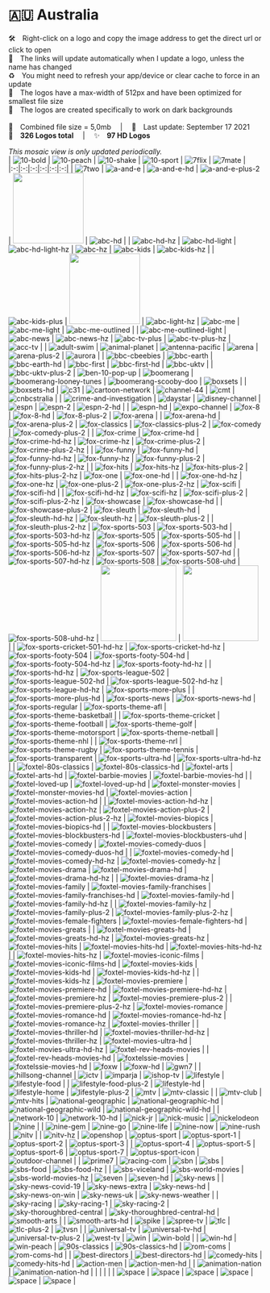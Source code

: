 🇦🇺 Australia
===============
🛠 Right-click on a logo and copy the image address to get the direct url or click to open  
🔗 The links will update automatically when I update a logo, unless the name has changed  
♻️ You might need to refresh your app/device or clear cache to force in an update  
📐 The logos have a max-width of 512px and have been optimized for smallest file size  
🖤 The logos are created specifically to work on dark backgrounds  
   
💾 Combined file size = 5,0mb  |  📅 Last update: September 17 2021  
🎨 __326 Logos total__  |  ✨ __97 HD Logos__
   
   
*This mosaic view is only updated periodically.*  
| ![10-bold] | ![10-peach] | ![10-shake] | ![10-sport] | ![7flix] | ![7mate] |
|:-:|:-:|:-:|:-:|:-:|:-:|
| ![7two] | ![a-and-e] | ![a-and-e-hd] | ![a-and-e-plus-2] | <img src=https://raw.githubusercontent.com/Tapiosinn/tv-logos/master/countries/australia/abc-au.png height="140px"> | ![abc-hd] |
| ![abc-hd-hz] | ![abc-hd-light] | ![abc-hd-light-hz] | ![abc-hz] | ![abc-kids] | ![abc-kids-hz] |
| ![abc-kids-plus] | <img src=https://raw.githubusercontent.com/Tapiosinn/tv-logos/master/countries/australia/abc-light-au.png height="140px"> | ![abc-light-hz] | ![abc-me] | ![abc-me-light] | ![abc-me-outlined] |
| ![abc-me-outlined-light] | ![abc-news] | ![abc-news-hz] | ![abc-tv-plus] | ![abc-tv-plus-hz] | ![acc-tv] |
| ![adult-swim] | ![animal-planet] | ![antenna-pacific] | ![arena] | ![arena-plus-2] | ![aurora] |
| ![bbc-cbeebies] | ![bbc-earth] | ![bbc-earth-hd] | ![bbc-first] | ![bbc-first-hd] | ![bbc-uktv] |
| ![bbc-uktv-plus-2] | ![ben-10-pop-up] | ![boomerang] | ![boomerang-looney-tunes] | ![boomerang-scooby-doo] | ![boxsets] |
| ![boxsets-hd] | ![c31] | ![cartoon-network] | ![channel-44] | ![cmt] | ![cnbcstralia] |
| ![crime-and-investigation] | ![daystar] | ![disney-channel] | ![espn] | ![espn-2] | ![espn-2-hd] |
| ![espn-hd] | ![expo-channel] | ![fox-8] | ![fox-8-hd] | ![fox-8-plus-2] | ![fox-arena] |
| ![fox-arena-hd] | ![fox-arena-plus-2] | ![fox-classics] | ![fox-classics-plus-2] | ![fox-comedy] | ![fox-comedy-plus-2] |
| ![fox-crime] | ![fox-crime-hd] | ![fox-crime-hd-hz] | ![fox-crime-hz] | ![fox-crime-plus-2] | ![fox-crime-plus-2-hz] |
| ![fox-funny] | ![fox-funny-hd] | ![fox-funny-hd-hz] | ![fox-funny-hz] | ![fox-funny-plus-2] | ![fox-funny-plus-2-hz] |
| ![fox-hits] | ![fox-hits-hz] | ![fox-hits-plus-2] | ![fox-hits-plus-2-hz] | ![fox-one] | ![fox-one-hd] |
| ![fox-one-hd-hz] | ![fox-one-hz] | ![fox-one-plus-2] | ![fox-one-plus-2-hz] | ![fox-scifi] | ![fox-scifi-hd] |
| ![fox-scifi-hd-hz] | ![fox-scifi-hz] | ![fox-scifi-plus-2] | ![fox-scifi-plus-2-hz] | ![fox-showcase] | ![fox-showcase-hd] |
| ![fox-showcase-plus-2] | ![fox-sleuth] | ![fox-sleuth-hd] | ![fox-sleuth-hd-hz] | ![fox-sleuth-hz] | ![fox-sleuth-plus-2] |
| ![fox-sleuth-plus-2-hz] | ![fox-sports-503] | ![fox-sports-503-hd] | ![fox-sports-503-hd-hz] | ![fox-sports-505] | ![fox-sports-505-hd] |
| ![fox-sports-505-hd-hz] | ![fox-sports-506] | ![fox-sports-506-hd] | ![fox-sports-506-hd-hz] | ![fox-sports-507] | ![fox-sports-507-hd] |
| ![fox-sports-507-hd-hz] | ![fox-sports-508] | ![fox-sports-508-uhd] | ![fox-sports-508-uhd-hz] | <img src=https://raw.githubusercontent.com/Tapiosinn/tv-logos/master/countries/australia/fox-sports-cricket-501-au.png height="150px"> | <img src=https://raw.githubusercontent.com/Tapiosinn/tv-logos/master/countries/australia/fox-sports-cricket-501-hd-au.png height="150px"> |
| ![fox-sports-cricket-501-hd-hz] | ![fox-sports-cricket-hd-hz] | ![fox-sports-footy-504] | ![fox-sports-footy-504-hd] | ![fox-sports-footy-504-hd-hz] | ![fox-sports-footy-hd-hz] |
| ![fox-sports-hd-hz] | ![fox-sports-league-502] | ![fox-sports-league-502-hd] | ![fox-sports-league-502-hd-hz] | ![fox-sports-league-hd-hz] | ![fox-sports-more-plus] |
| ![fox-sports-more-plus-hd] | ![fox-sports-news] | ![fox-sports-news-hd] | ![fox-sports-regular] | ![fox-sports-theme-afl] | ![fox-sports-theme-basketball] |
| ![fox-sports-theme-cricket] | ![fox-sports-theme-football] | ![fox-sports-theme-golf] | ![fox-sports-theme-motorsport] | ![fox-sports-theme-netball] | ![fox-sports-theme-nhl] |
| ![fox-sports-theme-nrl] | ![fox-sports-theme-rugby] | ![fox-sports-theme-tennis] | ![fox-sports-transparent] | ![fox-sports-ultra-hd] | ![fox-sports-ultra-hd-hz] |
| ![foxtel-80s-classics] | ![foxtel-80s-classics-hd] | ![foxtel-arts] | ![foxtel-arts-hd] | ![foxtel-barbie-movies] | ![foxtel-barbie-movies-hd] |
| ![foxtel-loved-up] | ![foxtel-loved-up-hd] | ![foxtel-monster-movies] | ![foxtel-monster-movies-hd] | ![foxtel-movies-action] | ![foxtel-movies-action-hd] |
| ![foxtel-movies-action-hd-hz] | ![foxtel-movies-action-hz] | ![foxtel-movies-action-plus-2] | ![foxtel-movies-action-plus-2-hz] | ![foxtel-movies-biopics] | ![foxtel-movies-biopics-hd] |
| ![foxtel-movies-blockbusters] | ![foxtel-movies-blockbusters-hd] | ![foxtel-movies-blockbusters-uhd] | ![foxtel-movies-comedy] | ![foxtel-movies-comedy-duos] | ![foxtel-movies-comedy-duos-hd] |
| ![foxtel-movies-comedy-hd] | ![foxtel-movies-comedy-hd-hz] | ![foxtel-movies-comedy-hz] | ![foxtel-movies-drama] | ![foxtel-movies-drama-hd] | ![foxtel-movies-drama-hd-hz] |
| ![foxtel-movies-drama-hz] | ![foxtel-movies-family] | ![foxtel-movies-family-franchises] | ![foxtel-movies-family-franchises-hd] | ![foxtel-movies-family-hd] | ![foxtel-movies-family-hd-hz] |
| ![foxtel-movies-family-hz] | ![foxtel-movies-family-plus-2] | ![foxtel-movies-family-plus-2-hz] | ![foxtel-movies-female-fighters] | ![foxtel-movies-female-fighters-hd] | ![foxtel-movies-greats] |
| ![foxtel-movies-greats-hd] | ![foxtel-movies-greats-hd-hz] | ![foxtel-movies-greats-hz] | ![foxtel-movies-hits] | ![foxtel-movies-hits-hd] | ![foxtel-movies-hits-hd-hz] |
| ![foxtel-movies-hits-hz] | ![foxtel-movies-iconic-films] | ![foxtel-movies-iconic-films-hd] | ![foxtel-movies-kids] | ![foxtel-movies-kids-hd] | ![foxtel-movies-kids-hd-hz] |
| ![foxtel-movies-kids-hz] | ![foxtel-movies-premiere] | ![foxtel-movies-premiere-hd] | ![foxtel-movies-premiere-hd-hz] | ![foxtel-movies-premiere-hz] | ![foxtel-movies-premiere-plus-2] |
| ![foxtel-movies-premiere-plus-2-hz] | ![foxtel-movies-romance] | ![foxtel-movies-romance-hd] | ![foxtel-movies-romance-hd-hz] | ![foxtel-movies-romance-hz] | ![foxtel-movies-thriller] |
| ![foxtel-movies-thriller-hd] | ![foxtel-movies-thriller-hd-hz] | ![foxtel-movies-thriller-hz] | ![foxtel-movies-ultra-hd] | ![foxtel-movies-ultra-hd-hz] | ![foxtel-rev-heads-movies] |
| ![foxtel-rev-heads-movies-hd] | ![foxtelssie-movies] | ![foxtelssie-movies-hd] | ![foxw] | ![foxw-hd] | ![gwn7] |
| ![hillsong-channel] | ![ictv] | ![imparja] | ![ishop-tv] | ![lifestyle] | ![lifestyle-food] |
| ![lifestyle-food-plus-2] | ![lifestyle-hd] | ![lifestyle-home] | ![lifestyle-plus-2] | ![mtv] | ![mtv-classic] |
| ![mtv-club] | ![mtv-hits] | ![national-geographic] | ![national-geographic-hd] | ![national-geographic-wild] | ![national-geographic-wild-hd] |
| ![network-10] | ![network-10-hd] | ![nick-jr] | ![nick-music] | ![nickelodeon] | ![nine] |
| ![nine-gem] | ![nine-go] | ![nine-life] | ![nine-now] | ![nine-rush] | ![nitv] |
| ![nitv-hz] | ![openshop] | ![optus-sport] | ![optus-sport-1] | ![optus-sport-2] | ![optus-sport-3] |
| ![optus-sport-4] | ![optus-sport-5] | ![optus-sport-6] | ![optus-sport-7] | ![optus-sport-icon] | ![outdoor-channel] |
| ![prime7] | ![racing-com] | ![sbn] | ![sbs] | ![sbs-food] | ![sbs-food-hz] |
| ![sbs-viceland] | ![sbs-world-movies] | ![sbs-world-movies-hz] | ![seven] | ![seven-hd] | ![sky-news] |
| ![sky-news-covid-19] | ![sky-news-extra] | ![sky-news-hd] | ![sky-news-on-win] | ![sky-news-uk] | ![sky-news-weather] |
| ![sky-racing] | ![sky-racing-1] | ![sky-racing-2] | ![sky-thoroughbred-central] | ![sky-thoroughbred-central-hd] | ![smooth-arts] |
| ![smooth-arts-hd] | ![spike] | ![spree-tv] | ![tlc] | ![tlc-plus-2] | ![tvsn] |
| ![universal-tv] | ![universal-tv-hd] | ![universal-tv-plus-2] | ![west-tv] | ![win] | ![win-bold] |
| ![win-hd] | ![win-peach] | ![90s-classics] | ![90s-classics-hd] | ![rom-coms] | ![rom-coms-hd] |
| ![best-directors] | ![best-directors-hd] | ![comedy-hits] | ![comedy-hits-hd] | ![action-men] | ![action-men-hd] |
| ![animation-nation] | ![animation-nation-hd] |  |  |  |  |
| ![space] | ![space] | ![space] | ![space] | ![space] | ![space] |

[10-bold]:https://raw.githubusercontent.com/Tapiosinn/tv-logos/master/countries/australia/10-bold-au.png
[10-peach]:https://raw.githubusercontent.com/Tapiosinn/tv-logos/master/countries/australia/10-peach-au.png
[10-shake]:https://raw.githubusercontent.com/Tapiosinn/tv-logos/master/countries/australia/10-shake-au.png
[10-sport]:https://raw.githubusercontent.com/Tapiosinn/tv-logos/master/countries/australia/10-sport-au.png
[7flix]:https://raw.githubusercontent.com/Tapiosinn/tv-logos/master/countries/australia/7flix-au.png
[7mate]:https://raw.githubusercontent.com/Tapiosinn/tv-logos/master/countries/australia/7mate-au.png
[7two]:https://raw.githubusercontent.com/Tapiosinn/tv-logos/master/countries/australia/7two-au.png
[a-and-e]:https://raw.githubusercontent.com/Tapiosinn/tv-logos/master/countries/australia/a-and-e-au.png
[a-and-e-hd]:https://raw.githubusercontent.com/Tapiosinn/tv-logos/master/countries/australia/a-and-e-hd-au.png
[a-and-e-plus-2]:https://raw.githubusercontent.com/Tapiosinn/tv-logos/master/countries/australia/a-and-e-plus-2-au.png
[abc]:https://raw.githubusercontent.com/Tapiosinn/tv-logos/master/countries/australia/abc-au.png
[abc-hd]:https://raw.githubusercontent.com/Tapiosinn/tv-logos/master/countries/australia/abc-hd-au.png
[abc-hd-hz]:https://raw.githubusercontent.com/Tapiosinn/tv-logos/master/countries/australia/abc-hd-hz-au.png
[abc-hd-light]:https://raw.githubusercontent.com/Tapiosinn/tv-logos/master/countries/australia/abc-hd-light-au.png
[abc-hd-light-hz]:https://raw.githubusercontent.com/Tapiosinn/tv-logos/master/countries/australia/abc-hd-light-hz-au.png
[abc-hz]:https://raw.githubusercontent.com/Tapiosinn/tv-logos/master/countries/australia/abc-hz-au.png
[abc-kids]:https://raw.githubusercontent.com/Tapiosinn/tv-logos/master/countries/australia/abc-kids-au.png
[abc-kids-hz]:https://raw.githubusercontent.com/Tapiosinn/tv-logos/master/countries/australia/abc-kids-hz-au.png
[abc-kids-plus]:https://raw.githubusercontent.com/Tapiosinn/tv-logos/master/countries/australia/abc-kids-plus-au.png
[abc-light]:https://raw.githubusercontent.com/Tapiosinn/tv-logos/master/countries/australia/abc-light-au.png
[abc-light-hz]:https://raw.githubusercontent.com/Tapiosinn/tv-logos/master/countries/australia/abc-light-hz-au.png
[abc-me]:https://raw.githubusercontent.com/Tapiosinn/tv-logos/master/countries/australia/abc-me-au.png
[abc-me-light]:https://raw.githubusercontent.com/Tapiosinn/tv-logos/master/countries/australia/abc-me-light-au.png
[abc-me-outlined]:https://raw.githubusercontent.com/Tapiosinn/tv-logos/master/countries/australia/abc-me-outlined-au.png
[abc-me-outlined-light]:https://raw.githubusercontent.com/Tapiosinn/tv-logos/master/countries/australia/abc-me-outlined-light-au.png
[abc-news]:https://raw.githubusercontent.com/Tapiosinn/tv-logos/master/countries/australia/abc-news-au.png
[abc-news-hz]:https://raw.githubusercontent.com/Tapiosinn/tv-logos/master/countries/australia/abc-news-hz-au.png
[abc-tv-plus]:https://raw.githubusercontent.com/Tapiosinn/tv-logos/master/countries/australia/abc-tv-plus-au.png
[abc-tv-plus-hz]:https://raw.githubusercontent.com/Tapiosinn/tv-logos/master/countries/australia/abc-tv-plus-hz-au.png
[acc-tv]:https://raw.githubusercontent.com/Tapiosinn/tv-logos/master/countries/australia/acc-tv-au.png
[adult-swim]:https://raw.githubusercontent.com/Tapiosinn/tv-logos/master/countries/australia/adult-swim-au.png
[animal-planet]:https://raw.githubusercontent.com/Tapiosinn/tv-logos/master/countries/australia/animal-planet-au.png
[antenna-pacific]:https://raw.githubusercontent.com/Tapiosinn/tv-logos/master/countries/australia/antenna-pacific-au.png
[arena]:https://raw.githubusercontent.com/Tapiosinn/tv-logos/master/countries/australia/arena-au.png
[arena-plus-2]:https://raw.githubusercontent.com/Tapiosinn/tv-logos/master/countries/australia/arena-plus-2-au.png
[aurora]:https://raw.githubusercontent.com/Tapiosinn/tv-logos/master/countries/australia/aurora-au.png
[bbc-cbeebies]:https://raw.githubusercontent.com/Tapiosinn/tv-logos/master/countries/australia/bbc-cbeebies-au.png
[bbc-earth]:https://raw.githubusercontent.com/Tapiosinn/tv-logos/master/countries/australia/bbc-earth-au.png
[bbc-earth-hd]:https://raw.githubusercontent.com/Tapiosinn/tv-logos/master/countries/australia/bbc-earth-hd-au.png
[bbc-first]:https://raw.githubusercontent.com/Tapiosinn/tv-logos/master/countries/australia/bbc-first-au.png
[bbc-first-hd]:https://raw.githubusercontent.com/Tapiosinn/tv-logos/master/countries/australia/bbc-first-hd-au.png
[bbc-uktv]:https://raw.githubusercontent.com/Tapiosinn/tv-logos/master/countries/australia/bbc-uktv-au.png
[bbc-uktv-plus-2]:https://raw.githubusercontent.com/Tapiosinn/tv-logos/master/countries/australia/bbc-uktv-plus-2-au.png
[ben-10-pop-up]:https://raw.githubusercontent.com/Tapiosinn/tv-logos/master/countries/australia/ben-10-pop-up-au.png
[boomerang]:https://raw.githubusercontent.com/Tapiosinn/tv-logos/master/countries/australia/boomerang-au.png
[boomerang-looney-tunes]:https://raw.githubusercontent.com/Tapiosinn/tv-logos/master/countries/australia/boomerang-looney-tunes-au.png
[boomerang-scooby-doo]:https://raw.githubusercontent.com/Tapiosinn/tv-logos/master/countries/australia/boomerang-scooby-doo-au.png
[boxsets]:https://raw.githubusercontent.com/Tapiosinn/tv-logos/master/countries/australia/boxsets-au.png
[boxsets-hd]:https://raw.githubusercontent.com/Tapiosinn/tv-logos/master/countries/australia/boxsets-hd-au.png
[c31]:https://raw.githubusercontent.com/Tapiosinn/tv-logos/master/countries/australia/c31-au.png
[cartoon-network]:https://raw.githubusercontent.com/Tapiosinn/tv-logos/master/countries/australia/cartoon-network-au.png
[channel-44]:https://raw.githubusercontent.com/Tapiosinn/tv-logos/master/countries/australia/channel-44-au.png
[cmt]:https://raw.githubusercontent.com/Tapiosinn/tv-logos/master/countries/australia/cmt-au.png
[cnbcstralia]:https://raw.githubusercontent.com/Tapiosinn/tv-logos/master/countries/australia/cnbc-australia-au.png
[crime-and-investigation]:https://raw.githubusercontent.com/Tapiosinn/tv-logos/master/countries/australia/crime-and-investigation-au.png
[daystar]:https://raw.githubusercontent.com/Tapiosinn/tv-logos/master/countries/australia/daystar-au.png
[disney-channel]:https://raw.githubusercontent.com/Tapiosinn/tv-logos/master/countries/australia/disney-channel-au.png
[espn]:https://raw.githubusercontent.com/Tapiosinn/tv-logos/master/countries/australia/espn-au.png
[espn-2]:https://raw.githubusercontent.com/Tapiosinn/tv-logos/master/countries/australia/espn-2-au.png
[espn-2-hd]:https://raw.githubusercontent.com/Tapiosinn/tv-logos/master/countries/australia/espn-2-hd-au.png
[espn-hd]:https://raw.githubusercontent.com/Tapiosinn/tv-logos/master/countries/australia/espn-hd-au.png
[expo-channel]:https://raw.githubusercontent.com/Tapiosinn/tv-logos/master/countries/australia/expo-channel-au.png
[fox-8]:https://raw.githubusercontent.com/Tapiosinn/tv-logos/master/countries/australia/fox-8-au.png
[fox-8-hd]:https://raw.githubusercontent.com/Tapiosinn/tv-logos/master/countries/australia/fox-8-hd-au.png
[fox-8-plus-2]:https://raw.githubusercontent.com/Tapiosinn/tv-logos/master/countries/australia/fox-8-plus-2-au.png
[fox-arena]:https://raw.githubusercontent.com/Tapiosinn/tv-logos/master/countries/australia/fox-arena-au.png
[fox-arena-hd]:https://raw.githubusercontent.com/Tapiosinn/tv-logos/master/countries/australia/fox-arena-hd-au.png
[fox-arena-plus-2]:https://raw.githubusercontent.com/Tapiosinn/tv-logos/master/countries/australia/fox-arena-plus-2-au.png
[fox-classics]:https://raw.githubusercontent.com/Tapiosinn/tv-logos/master/countries/australia/fox-classics-au.png
[fox-classics-plus-2]:https://raw.githubusercontent.com/Tapiosinn/tv-logos/master/countries/australia/fox-classics-plus-2-au.png
[fox-comedy]:https://raw.githubusercontent.com/Tapiosinn/tv-logos/master/countries/australia/fox-comedy-au.png
[fox-comedy-plus-2]:https://raw.githubusercontent.com/Tapiosinn/tv-logos/master/countries/australia/fox-comedy-plus-2-au.png
[fox-crime]:https://raw.githubusercontent.com/Tapiosinn/tv-logos/master/countries/australia/fox-crime-au.png
[fox-crime-hd]:https://raw.githubusercontent.com/Tapiosinn/tv-logos/master/countries/australia/fox-crime-hd-au.png
[fox-crime-hd-hz]:https://raw.githubusercontent.com/Tapiosinn/tv-logos/master/countries/australia/fox-crime-hd-hz-au.png
[fox-crime-hz]:https://raw.githubusercontent.com/Tapiosinn/tv-logos/master/countries/australia/fox-crime-hz-au.png
[fox-crime-plus-2]:https://raw.githubusercontent.com/Tapiosinn/tv-logos/master/countries/australia/fox-crime-plus-2-au.png
[fox-crime-plus-2-hz]:https://raw.githubusercontent.com/Tapiosinn/tv-logos/master/countries/australia/fox-crime-plus-2-hz-au.png
[fox-funny]:https://raw.githubusercontent.com/Tapiosinn/tv-logos/master/countries/australia/fox-funny-au.png
[fox-funny-hd]:https://raw.githubusercontent.com/Tapiosinn/tv-logos/master/countries/australia/fox-funny-hd-au.png
[fox-funny-hd-hz]:https://raw.githubusercontent.com/Tapiosinn/tv-logos/master/countries/australia/fox-funny-hd-hz-au.png
[fox-funny-hz]:https://raw.githubusercontent.com/Tapiosinn/tv-logos/master/countries/australia/fox-funny-hz-au.png
[fox-funny-plus-2]:https://raw.githubusercontent.com/Tapiosinn/tv-logos/master/countries/australia/fox-funny-plus-2-au.png
[fox-funny-plus-2-hz]:https://raw.githubusercontent.com/Tapiosinn/tv-logos/master/countries/australia/fox-funny-plus-2-hz-au.png
[fox-hits]:https://raw.githubusercontent.com/Tapiosinn/tv-logos/master/countries/australia/fox-hits-au.png
[fox-hits-hz]:https://raw.githubusercontent.com/Tapiosinn/tv-logos/master/countries/australia/fox-hits-hz-au.png
[fox-hits-plus-2]:https://raw.githubusercontent.com/Tapiosinn/tv-logos/master/countries/australia/fox-hits-plus-2-au.png
[fox-hits-plus-2-hz]:https://raw.githubusercontent.com/Tapiosinn/tv-logos/master/countries/australia/fox-hits-plus-2-hz-au.png
[fox-one]:https://raw.githubusercontent.com/Tapiosinn/tv-logos/master/countries/australia/fox-one-au.png
[fox-one-hd]:https://raw.githubusercontent.com/Tapiosinn/tv-logos/master/countries/australia/fox-one-hd-au.png
[fox-one-hd-hz]:https://raw.githubusercontent.com/Tapiosinn/tv-logos/master/countries/australia/fox-one-hd-hz-au.png
[fox-one-hz]:https://raw.githubusercontent.com/Tapiosinn/tv-logos/master/countries/australia/fox-one-hz-au.png
[fox-one-plus-2]:https://raw.githubusercontent.com/Tapiosinn/tv-logos/master/countries/australia/fox-one-plus-2-au.png
[fox-one-plus-2-hz]:https://raw.githubusercontent.com/Tapiosinn/tv-logos/master/countries/australia/fox-one-plus-2-hz-au.png
[fox-scifi]:https://raw.githubusercontent.com/Tapiosinn/tv-logos/master/countries/australia/fox-scifi-au.png
[fox-scifi-hd]:https://raw.githubusercontent.com/Tapiosinn/tv-logos/master/countries/australia/fox-scifi-hd-au.png
[fox-scifi-hd-hz]:https://raw.githubusercontent.com/Tapiosinn/tv-logos/master/countries/australia/fox-scifi-hd-hz-au.png
[fox-scifi-hz]:https://raw.githubusercontent.com/Tapiosinn/tv-logos/master/countries/australia/fox-scifi-hz-au.png
[fox-scifi-plus-2]:https://raw.githubusercontent.com/Tapiosinn/tv-logos/master/countries/australia/fox-scifi-plus-2-au.png
[fox-scifi-plus-2-hz]:https://raw.githubusercontent.com/Tapiosinn/tv-logos/master/countries/australia/fox-scifi-plus-2-hz-au.png
[fox-showcase]:https://raw.githubusercontent.com/Tapiosinn/tv-logos/master/countries/australia/fox-showcase-au.png
[fox-showcase-hd]:https://raw.githubusercontent.com/Tapiosinn/tv-logos/master/countries/australia/fox-showcase-hd-au.png
[fox-showcase-plus-2]:https://raw.githubusercontent.com/Tapiosinn/tv-logos/master/countries/australia/fox-showcase-plus-2-au.png
[fox-sleuth]:https://raw.githubusercontent.com/Tapiosinn/tv-logos/master/countries/australia/fox-sleuth-au.png
[fox-sleuth-hd]:https://raw.githubusercontent.com/Tapiosinn/tv-logos/master/countries/australia/fox-sleuth-hd-au.png
[fox-sleuth-hd-hz]:https://raw.githubusercontent.com/Tapiosinn/tv-logos/master/countries/australia/fox-sleuth-hd-hz-au.png
[fox-sleuth-hz]:https://raw.githubusercontent.com/Tapiosinn/tv-logos/master/countries/australia/fox-sleuth-hz-au.png
[fox-sleuth-plus-2]:https://raw.githubusercontent.com/Tapiosinn/tv-logos/master/countries/australia/fox-sleuth-plus-2-au.png
[fox-sleuth-plus-2-hz]:https://raw.githubusercontent.com/Tapiosinn/tv-logos/master/countries/australia/fox-sleuth-plus-2-hz-au.png
[fox-sports-503]:https://raw.githubusercontent.com/Tapiosinn/tv-logos/master/countries/australia/fox-sports-503-au.png
[fox-sports-503-hd]:https://raw.githubusercontent.com/Tapiosinn/tv-logos/master/countries/australia/fox-sports-503-hd-au.png
[fox-sports-503-hd-hz]:https://raw.githubusercontent.com/Tapiosinn/tv-logos/master/countries/australia/fox-sports-503-hd-hz-au.png
[fox-sports-505]:https://raw.githubusercontent.com/Tapiosinn/tv-logos/master/countries/australia/fox-sports-505-au.png
[fox-sports-505-hd]:https://raw.githubusercontent.com/Tapiosinn/tv-logos/master/countries/australia/fox-sports-505-hd-au.png
[fox-sports-505-hd-hz]:https://raw.githubusercontent.com/Tapiosinn/tv-logos/master/countries/australia/fox-sports-505-hd-hz-au.png
[fox-sports-506]:https://raw.githubusercontent.com/Tapiosinn/tv-logos/master/countries/australia/fox-sports-506-au.png
[fox-sports-506-hd]:https://raw.githubusercontent.com/Tapiosinn/tv-logos/master/countries/australia/fox-sports-506-hd-au.png
[fox-sports-506-hd-hz]:https://raw.githubusercontent.com/Tapiosinn/tv-logos/master/countries/australia/fox-sports-506-hd-hz-au.png
[fox-sports-507]:https://raw.githubusercontent.com/Tapiosinn/tv-logos/master/countries/australia/fox-sports-507-au.png
[fox-sports-507-hd]:https://raw.githubusercontent.com/Tapiosinn/tv-logos/master/countries/australia/fox-sports-507-hd-au.png
[fox-sports-507-hd-hz]:https://raw.githubusercontent.com/Tapiosinn/tv-logos/master/countries/australia/fox-sports-507-hd-hz-au.png
[fox-sports-508]:https://raw.githubusercontent.com/Tapiosinn/tv-logos/master/countries/australia/fox-sports-508-au.png
[fox-sports-508-uhd]:https://raw.githubusercontent.com/Tapiosinn/tv-logos/master/countries/australia/fox-sports-508-uhd-au.png
[fox-sports-508-uhd-hz]:https://raw.githubusercontent.com/Tapiosinn/tv-logos/master/countries/australia/fox-sports-508-uhd-hz-au.png
[fox-sports-cricket-501]:https://raw.githubusercontent.com/Tapiosinn/tv-logos/master/countries/australia/fox-sports-cricket-501-au.png
[fox-sports-cricket-501-hd]:https://raw.githubusercontent.com/Tapiosinn/tv-logos/master/countries/australia/fox-sports-cricket-501-hd-au.png
[fox-sports-cricket-501-hd-hz]:https://raw.githubusercontent.com/Tapiosinn/tv-logos/master/countries/australia/fox-sports-cricket-501-hd-hz-au.png
[fox-sports-cricket-hd-hz]:https://raw.githubusercontent.com/Tapiosinn/tv-logos/master/countries/australia/fox-sports-cricket-hd-hz-au.png
[fox-sports-footy-504]:https://raw.githubusercontent.com/Tapiosinn/tv-logos/master/countries/australia/fox-sports-footy-504-au.png
[fox-sports-footy-504-hd]:https://raw.githubusercontent.com/Tapiosinn/tv-logos/master/countries/australia/fox-sports-footy-504-hd-au.png
[fox-sports-footy-504-hd-hz]:https://raw.githubusercontent.com/Tapiosinn/tv-logos/master/countries/australia/fox-sports-footy-504-hd-hz-au.png
[fox-sports-footy-hd-hz]:https://raw.githubusercontent.com/Tapiosinn/tv-logos/master/countries/australia/fox-sports-footy-hd-hz-au.png
[fox-sports-hd-hz]:https://raw.githubusercontent.com/Tapiosinn/tv-logos/master/countries/australia/fox-sports-hd-hz-au.png
[fox-sports-league-502]:https://raw.githubusercontent.com/Tapiosinn/tv-logos/master/countries/australia/fox-sports-league-502-au.png
[fox-sports-league-502-hd]:https://raw.githubusercontent.com/Tapiosinn/tv-logos/master/countries/australia/fox-sports-league-502-hd-au.png
[fox-sports-league-502-hd-hz]:https://raw.githubusercontent.com/Tapiosinn/tv-logos/master/countries/australia/fox-sports-league-502-hd-hz-au.png
[fox-sports-league-hd-hz]:https://raw.githubusercontent.com/Tapiosinn/tv-logos/master/countries/australia/fox-sports-league-hd-hz-au.png
[fox-sports-more-plus]:https://raw.githubusercontent.com/Tapiosinn/tv-logos/master/countries/australia/fox-sports-more-plus-au.png
[fox-sports-more-plus-hd]:https://raw.githubusercontent.com/Tapiosinn/tv-logos/master/countries/australia/fox-sports-more-plus-hd-au.png
[fox-sports-news]:https://raw.githubusercontent.com/Tapiosinn/tv-logos/master/countries/australia/fox-sports-news-au.png
[fox-sports-news-hd]:https://raw.githubusercontent.com/Tapiosinn/tv-logos/master/countries/australia/fox-sports-news-hd-au.png
[fox-sports-regular]:https://raw.githubusercontent.com/Tapiosinn/tv-logos/master/countries/australia/fox-sports-regular-au.png
[fox-sports-theme-afl]:https://raw.githubusercontent.com/Tapiosinn/tv-logos/master/countries/australia/fox-sports-theme-afl-au.png
[fox-sports-theme-basketball]:https://raw.githubusercontent.com/Tapiosinn/tv-logos/master/countries/australia/fox-sports-theme-basketball-au.png
[fox-sports-theme-cricket]:https://raw.githubusercontent.com/Tapiosinn/tv-logos/master/countries/australia/fox-sports-theme-cricket-au.png
[fox-sports-theme-football]:https://raw.githubusercontent.com/Tapiosinn/tv-logos/master/countries/australia/fox-sports-theme-football-au.png
[fox-sports-theme-golf]:https://raw.githubusercontent.com/Tapiosinn/tv-logos/master/countries/australia/fox-sports-theme-golf-au.png
[fox-sports-theme-motorsport]:https://raw.githubusercontent.com/Tapiosinn/tv-logos/master/countries/australia/fox-sports-theme-motorsport-au.png
[fox-sports-theme-netball]:https://raw.githubusercontent.com/Tapiosinn/tv-logos/master/countries/australia/fox-sports-theme-netball-au.png
[fox-sports-theme-nhl]:https://raw.githubusercontent.com/Tapiosinn/tv-logos/master/countries/australia/fox-sports-theme-nhl-au.png
[fox-sports-theme-nrl]:https://raw.githubusercontent.com/Tapiosinn/tv-logos/master/countries/australia/fox-sports-theme-nrl-au.png
[fox-sports-theme-rugby]:https://raw.githubusercontent.com/Tapiosinn/tv-logos/master/countries/australia/fox-sports-theme-rugby-au.png
[fox-sports-theme-tennis]:https://raw.githubusercontent.com/Tapiosinn/tv-logos/master/countries/australia/fox-sports-theme-tennis-au.png
[fox-sports-transparent]:https://raw.githubusercontent.com/Tapiosinn/tv-logos/master/countries/australia/fox-sports-transparent-au.png
[fox-sports-ultra-hd]:https://raw.githubusercontent.com/Tapiosinn/tv-logos/master/countries/australia/fox-sports-ultra-hd-au.png
[fox-sports-ultra-hd-hz]:https://raw.githubusercontent.com/Tapiosinn/tv-logos/master/countries/australia/fox-sports-ultra-hd-hz-au.png
[foxtel-80s-classics]:https://raw.githubusercontent.com/Tapiosinn/tv-logos/master/countries/australia/foxtel-movies/foxtel-80s-classics-au.png
[foxtel-80s-classics-hd]:https://raw.githubusercontent.com/Tapiosinn/tv-logos/master/countries/australia/foxtel-movies/foxtel-80s-classics-hd-au.png
[foxtel-arts]:https://raw.githubusercontent.com/Tapiosinn/tv-logos/master/countries/australia/foxtel-arts-au.png
[foxtel-arts-hd]:https://raw.githubusercontent.com/Tapiosinn/tv-logos/master/countries/australia/foxtel-arts-hd-au.png
[foxtel-barbie-movies]:https://raw.githubusercontent.com/Tapiosinn/tv-logos/master/countries/australia/foxtel-movies/foxtel-barbie-movies-au.png
[foxtel-barbie-movies-hd]:https://raw.githubusercontent.com/Tapiosinn/tv-logos/master/countries/australia/foxtel-movies/foxtel-barbie-movies-hd-au.png
[foxtel-loved-up]:https://raw.githubusercontent.com/Tapiosinn/tv-logos/master/countries/australia/foxtel-movies/foxtel-loved-up-au.png
[foxtel-loved-up-hd]:https://raw.githubusercontent.com/Tapiosinn/tv-logos/master/countries/australia/foxtel-movies/foxtel-loved-up-hd-au.png
[foxtel-monster-movies]:https://raw.githubusercontent.com/Tapiosinn/tv-logos/master/countries/australia/foxtel-movies/foxtel-monster-movies-au.png
[foxtel-monster-movies-hd]:https://raw.githubusercontent.com/Tapiosinn/tv-logos/master/countries/australia/foxtel-movies/foxtel-monster-movies-hd-au.png
[foxtel-movies-action]:https://raw.githubusercontent.com/Tapiosinn/tv-logos/master/countries/australia/foxtel-movies/foxtel-movies-action-au.png
[foxtel-movies-action-hd]:https://raw.githubusercontent.com/Tapiosinn/tv-logos/master/countries/australia/foxtel-movies/foxtel-movies-action-hd-au.png
[foxtel-movies-action-hd-hz]:https://raw.githubusercontent.com/Tapiosinn/tv-logos/master/countries/australia/foxtel-movies/foxtel-movies-action-hd-hz-au.png
[foxtel-movies-action-hz]:https://raw.githubusercontent.com/Tapiosinn/tv-logos/master/countries/australia/foxtel-movies/foxtel-movies-action-hz-au.png
[foxtel-movies-action-plus-2]:https://raw.githubusercontent.com/Tapiosinn/tv-logos/master/countries/australia/foxtel-movies/foxtel-movies-action-plus-2-au.png
[foxtel-movies-action-plus-2-hz]:https://raw.githubusercontent.com/Tapiosinn/tv-logos/master/countries/australia/foxtel-movies/foxtel-movies-action-plus-2-hz-au.png
[foxtel-movies-biopics]:https://raw.githubusercontent.com/Tapiosinn/tv-logos/master/countries/australia/foxtel-movies/foxtel-movies-biopics-au.png
[foxtel-movies-biopics-hd]:https://raw.githubusercontent.com/Tapiosinn/tv-logos/master/countries/australia/foxtel-movies/foxtel-movies-biopics-hd-au.png
[foxtel-movies-blockbusters]:https://raw.githubusercontent.com/Tapiosinn/tv-logos/master/countries/australia/foxtel-movies/foxtel-movies-blockbusters-au.png
[foxtel-movies-blockbusters-hd]:https://raw.githubusercontent.com/Tapiosinn/tv-logos/master/countries/australia/foxtel-movies/foxtel-movies-blockbusters-hd-au.png
[foxtel-movies-blockbusters-uhd]:https://raw.githubusercontent.com/Tapiosinn/tv-logos/master/countries/australia/foxtel-movies/foxtel-movies-blockbusters-uhd-au.png
[foxtel-movies-comedy]:https://raw.githubusercontent.com/Tapiosinn/tv-logos/master/countries/australia/foxtel-movies/foxtel-movies-comedy-au.png
[foxtel-movies-comedy-duos]:https://raw.githubusercontent.com/Tapiosinn/tv-logos/master/countries/australia/foxtel-movies/foxtel-movies-comedy-duos-au.png
[foxtel-movies-comedy-duos-hd]:https://raw.githubusercontent.com/Tapiosinn/tv-logos/master/countries/australia/foxtel-movies/foxtel-movies-comedy-duos-hd-au.png
[foxtel-movies-comedy-hd]:https://raw.githubusercontent.com/Tapiosinn/tv-logos/master/countries/australia/foxtel-movies/foxtel-movies-comedy-hd-au.png
[foxtel-movies-comedy-hd-hz]:https://raw.githubusercontent.com/Tapiosinn/tv-logos/master/countries/australia/foxtel-movies/foxtel-movies-comedy-hd-hz-au.png
[foxtel-movies-comedy-hz]:https://raw.githubusercontent.com/Tapiosinn/tv-logos/master/countries/australia/foxtel-movies/foxtel-movies-comedy-hz-au.png
[foxtel-movies-drama]:https://raw.githubusercontent.com/Tapiosinn/tv-logos/master/countries/australia/foxtel-movies/foxtel-movies-drama-au.png
[foxtel-movies-drama-hd]:https://raw.githubusercontent.com/Tapiosinn/tv-logos/master/countries/australia/foxtel-movies/foxtel-movies-drama-hd-au.png
[foxtel-movies-drama-hd-hz]:https://raw.githubusercontent.com/Tapiosinn/tv-logos/master/countries/australia/foxtel-movies/foxtel-movies-drama-hd-hz-au.png
[foxtel-movies-drama-hz]:https://raw.githubusercontent.com/Tapiosinn/tv-logos/master/countries/australia/foxtel-movies/foxtel-movies-drama-hz-au.png
[foxtel-movies-family]:https://raw.githubusercontent.com/Tapiosinn/tv-logos/master/countries/australia/foxtel-movies/foxtel-movies-family-au.png
[foxtel-movies-family-franchises]:https://raw.githubusercontent.com/Tapiosinn/tv-logos/master/countries/australia/foxtel-movies/foxtel-movies-family-franchises-au.png
[foxtel-movies-family-franchises-hd]:https://raw.githubusercontent.com/Tapiosinn/tv-logos/master/countries/australia/foxtel-movies/foxtel-movies-family-franchises-hd-au.png
[foxtel-movies-family-hd]:https://raw.githubusercontent.com/Tapiosinn/tv-logos/master/countries/australia/foxtel-movies/foxtel-movies-family-hd-au.png
[foxtel-movies-family-hd-hz]:https://raw.githubusercontent.com/Tapiosinn/tv-logos/master/countries/australia/foxtel-movies/foxtel-movies-family-hd-hz-au.png
[foxtel-movies-family-hz]:https://raw.githubusercontent.com/Tapiosinn/tv-logos/master/countries/australia/foxtel-movies/foxtel-movies-family-hz-au.png
[foxtel-movies-family-plus-2]:https://raw.githubusercontent.com/Tapiosinn/tv-logos/master/countries/australia/foxtel-movies/foxtel-movies-family-plus-2-au.png
[foxtel-movies-family-plus-2-hz]:https://raw.githubusercontent.com/Tapiosinn/tv-logos/master/countries/australia/foxtel-movies/foxtel-movies-family-plus-2-hz-au.png
[foxtel-movies-female-fighters]:https://raw.githubusercontent.com/Tapiosinn/tv-logos/master/countries/australia/foxtel-movies/foxtel-movies-female-fighters-au.png
[foxtel-movies-female-fighters-hd]:https://raw.githubusercontent.com/Tapiosinn/tv-logos/master/countries/australia/foxtel-movies/foxtel-movies-female-fighters-hd-au.png
[foxtel-movies-greats]:https://raw.githubusercontent.com/Tapiosinn/tv-logos/master/countries/australia/foxtel-movies/foxtel-movies-greats-au.png
[foxtel-movies-greats-hd]:https://raw.githubusercontent.com/Tapiosinn/tv-logos/master/countries/australia/foxtel-movies/foxtel-movies-greats-hd-au.png
[foxtel-movies-greats-hd-hz]:https://raw.githubusercontent.com/Tapiosinn/tv-logos/master/countries/australia/foxtel-movies/foxtel-movies-greats-hd-hz-au.png
[foxtel-movies-greats-hz]:https://raw.githubusercontent.com/Tapiosinn/tv-logos/master/countries/australia/foxtel-movies/foxtel-movies-greats-hz-au.png
[foxtel-movies-hits]:https://raw.githubusercontent.com/Tapiosinn/tv-logos/master/countries/australia/foxtel-movies/foxtel-movies-hits-au.png
[foxtel-movies-hits-hd]:https://raw.githubusercontent.com/Tapiosinn/tv-logos/master/countries/australia/foxtel-movies/foxtel-movies-hits-hd-au.png
[foxtel-movies-hits-hd-hz]:https://raw.githubusercontent.com/Tapiosinn/tv-logos/master/countries/australia/foxtel-movies/foxtel-movies-hits-hd-hz-au.png
[foxtel-movies-hits-hz]:https://raw.githubusercontent.com/Tapiosinn/tv-logos/master/countries/australia/foxtel-movies/foxtel-movies-hits-hz-au.png
[foxtel-movies-iconic-films]:https://raw.githubusercontent.com/Tapiosinn/tv-logos/master/countries/australia/foxtel-movies/foxtel-movies-iconic-films-au.png
[foxtel-movies-iconic-films-hd]:https://raw.githubusercontent.com/Tapiosinn/tv-logos/master/countries/australia/foxtel-movies/foxtel-movies-iconic-films-hd-au.png
[foxtel-movies-kids]:https://raw.githubusercontent.com/Tapiosinn/tv-logos/master/countries/australia/foxtel-movies/foxtel-movies-kids-au.png
[foxtel-movies-kids-hd]:https://raw.githubusercontent.com/Tapiosinn/tv-logos/master/countries/australia/foxtel-movies/foxtel-movies-kids-hd-au.png
[foxtel-movies-kids-hd-hz]:https://raw.githubusercontent.com/Tapiosinn/tv-logos/master/countries/australia/foxtel-movies/foxtel-movies-kids-hd-hz-au.png
[foxtel-movies-kids-hz]:https://raw.githubusercontent.com/Tapiosinn/tv-logos/master/countries/australia/foxtel-movies/foxtel-movies-kids-hz-au.png
[foxtel-movies-premiere]:https://raw.githubusercontent.com/Tapiosinn/tv-logos/master/countries/australia/foxtel-movies/foxtel-movies-premiere-au.png
[foxtel-movies-premiere-hd]:https://raw.githubusercontent.com/Tapiosinn/tv-logos/master/countries/australia/foxtel-movies/foxtel-movies-premiere-hd-au.png
[foxtel-movies-premiere-hd-hz]:https://raw.githubusercontent.com/Tapiosinn/tv-logos/master/countries/australia/foxtel-movies/foxtel-movies-premiere-hd-hz-au.png
[foxtel-movies-premiere-hz]:https://raw.githubusercontent.com/Tapiosinn/tv-logos/master/countries/australia/foxtel-movies/foxtel-movies-premiere-hz-au.png
[foxtel-movies-premiere-plus-2]:https://raw.githubusercontent.com/Tapiosinn/tv-logos/master/countries/australia/foxtel-movies/foxtel-movies-premiere-plus-2-au.png
[foxtel-movies-premiere-plus-2-hz]:https://raw.githubusercontent.com/Tapiosinn/tv-logos/master/countries/australia/foxtel-movies/foxtel-movies-premiere-plus-2-hz-au.png
[foxtel-movies-romance]:https://raw.githubusercontent.com/Tapiosinn/tv-logos/master/countries/australia/foxtel-movies/foxtel-movies-romance-au.png
[foxtel-movies-romance-hd]:https://raw.githubusercontent.com/Tapiosinn/tv-logos/master/countries/australia/foxtel-movies/foxtel-movies-romance-hd-au.png
[foxtel-movies-romance-hd-hz]:https://raw.githubusercontent.com/Tapiosinn/tv-logos/master/countries/australia/foxtel-movies/foxtel-movies-romance-hd-hz-au.png
[foxtel-movies-romance-hz]:https://raw.githubusercontent.com/Tapiosinn/tv-logos/master/countries/australia/foxtel-movies/foxtel-movies-romance-hz-au.png
[foxtel-movies-thriller]:https://raw.githubusercontent.com/Tapiosinn/tv-logos/master/countries/australia/foxtel-movies/foxtel-movies-thriller-au.png
[foxtel-movies-thriller-hd]:https://raw.githubusercontent.com/Tapiosinn/tv-logos/master/countries/australia/foxtel-movies/foxtel-movies-thriller-hd-au.png
[foxtel-movies-thriller-hd-hz]:https://raw.githubusercontent.com/Tapiosinn/tv-logos/master/countries/australia/foxtel-movies/foxtel-movies-thriller-hd-hz-au.png
[foxtel-movies-thriller-hz]:https://raw.githubusercontent.com/Tapiosinn/tv-logos/master/countries/australia/foxtel-movies/foxtel-movies-thriller-hz-au.png
[foxtel-movies-ultra-hd]:https://raw.githubusercontent.com/Tapiosinn/tv-logos/master/countries/australia/foxtel-movies/foxtel-movies-ultra-hd-au.png
[foxtel-movies-ultra-hd-hz]:https://raw.githubusercontent.com/Tapiosinn/tv-logos/master/countries/australia/foxtel-movies/foxtel-movies-ultra-hd-hz-au.png
[foxtel-rev-heads-movies]:https://raw.githubusercontent.com/Tapiosinn/tv-logos/master/countries/australia/foxtel-movies/foxtel-rev-heads-movies-au.png
[foxtel-rev-heads-movies-hd]:https://raw.githubusercontent.com/Tapiosinn/tv-logos/master/countries/australia/foxtel-movies/foxtel-rev-heads-movies-hd-au.png
[foxtelssie-movies]:https://raw.githubusercontent.com/Tapiosinn/tv-logos/master/countries/australia/foxtel-movies/foxtel-aussie-movies-au.png
[foxtelssie-movies-hd]:https://raw.githubusercontent.com/Tapiosinn/tv-logos/master/countries/australia/foxtel-movies/foxtel-aussie-movies-hd-au.png
[foxw]:https://raw.githubusercontent.com/Tapiosinn/tv-logos/master/countries/australia/foxw-au.png
[foxw-hd]:https://raw.githubusercontent.com/Tapiosinn/tv-logos/master/countries/australia/foxw-hd-au.png
[gwn7]:https://raw.githubusercontent.com/Tapiosinn/tv-logos/master/countries/australia/gwn7-au.png
[hillsong-channel]:https://raw.githubusercontent.com/Tapiosinn/tv-logos/master/countries/australia/hillsong-channel-au.png
[ictv]:https://raw.githubusercontent.com/Tapiosinn/tv-logos/master/countries/australia/ictv-au.png
[imparja]:https://raw.githubusercontent.com/Tapiosinn/tv-logos/master/countries/australia/imparja-au.png
[ishop-tv]:https://raw.githubusercontent.com/Tapiosinn/tv-logos/master/countries/australia/ishop-tv-au.png
[lifestyle]:https://raw.githubusercontent.com/Tapiosinn/tv-logos/master/countries/australia/lifestyle-au.png
[lifestyle-food]:https://raw.githubusercontent.com/Tapiosinn/tv-logos/master/countries/australia/lifestyle-food-au.png
[lifestyle-food-plus-2]:https://raw.githubusercontent.com/Tapiosinn/tv-logos/master/countries/australia/lifestyle-food-plus-2-au.png
[lifestyle-hd]:https://raw.githubusercontent.com/Tapiosinn/tv-logos/master/countries/australia/lifestyle-hd-au.png
[lifestyle-home]:https://raw.githubusercontent.com/Tapiosinn/tv-logos/master/countries/australia/lifestyle-home-au.png
[lifestyle-plus-2]:https://raw.githubusercontent.com/Tapiosinn/tv-logos/master/countries/australia/lifestyle-plus-2-au.png
[mtv]:https://raw.githubusercontent.com/Tapiosinn/tv-logos/master/countries/australia/mtv-au.png
[mtv-classic]:https://raw.githubusercontent.com/Tapiosinn/tv-logos/master/countries/australia/mtv-classic-au.png
[mtv-club]:https://raw.githubusercontent.com/Tapiosinn/tv-logos/master/countries/australia/mtv-club-au.png
[mtv-hits]:https://raw.githubusercontent.com/Tapiosinn/tv-logos/master/countries/australia/mtv-hits-au.png
[national-geographic]:https://raw.githubusercontent.com/Tapiosinn/tv-logos/master/countries/australia/national-geographic-au.png
[national-geographic-hd]:https://raw.githubusercontent.com/Tapiosinn/tv-logos/master/countries/australia/national-geographic-hd-au.png
[national-geographic-wild]:https://raw.githubusercontent.com/Tapiosinn/tv-logos/master/countries/australia/national-geographic-wild-au.png
[national-geographic-wild-hd]:https://raw.githubusercontent.com/Tapiosinn/tv-logos/master/countries/australia/national-geographic-wild-hd-au.png
[network-10]:https://raw.githubusercontent.com/Tapiosinn/tv-logos/master/countries/australia/network-10-au.png
[network-10-hd]:https://raw.githubusercontent.com/Tapiosinn/tv-logos/master/countries/australia/network-10-hd-au.png
[nick-jr]:https://raw.githubusercontent.com/Tapiosinn/tv-logos/master/countries/australia/nick-jr-au.png
[nick-music]:https://raw.githubusercontent.com/Tapiosinn/tv-logos/master/countries/australia/nick-music-au.png
[nickelodeon]:https://raw.githubusercontent.com/Tapiosinn/tv-logos/master/countries/australia/nickelodeon-au.png
[nine]:https://raw.githubusercontent.com/Tapiosinn/tv-logos/master/countries/australia/nine-au.png
[nine-gem]:https://raw.githubusercontent.com/Tapiosinn/tv-logos/master/countries/australia/nine-gem-au.png
[nine-go]:https://raw.githubusercontent.com/Tapiosinn/tv-logos/master/countries/australia/nine-go-au.png
[nine-life]:https://raw.githubusercontent.com/Tapiosinn/tv-logos/master/countries/australia/nine-life-au.png
[nine-now]:https://raw.githubusercontent.com/Tapiosinn/tv-logos/master/countries/australia/nine-now-au.png
[nine-rush]:https://raw.githubusercontent.com/Tapiosinn/tv-logos/master/countries/australia/nine-rush-au.png
[nitv]:https://raw.githubusercontent.com/Tapiosinn/tv-logos/master/countries/australia/nitv-au.png
[nitv-hz]:https://raw.githubusercontent.com/Tapiosinn/tv-logos/master/countries/australia/nitv-hz-au.png
[openshop]:https://raw.githubusercontent.com/Tapiosinn/tv-logos/master/countries/australia/openshop-au.png
[optus-sport]:https://raw.githubusercontent.com/Tapiosinn/tv-logos/master/countries/australia/optus-sport-au.png
[optus-sport-1]:https://raw.githubusercontent.com/Tapiosinn/tv-logos/master/countries/australia/optus-sport-1-au.png
[optus-sport-2]:https://raw.githubusercontent.com/Tapiosinn/tv-logos/master/countries/australia/optus-sport-2-au.png
[optus-sport-3]:https://raw.githubusercontent.com/Tapiosinn/tv-logos/master/countries/australia/optus-sport-3-au.png
[optus-sport-4]:https://raw.githubusercontent.com/Tapiosinn/tv-logos/master/countries/australia/optus-sport-4-au.png
[optus-sport-5]:https://raw.githubusercontent.com/Tapiosinn/tv-logos/master/countries/australia/optus-sport-5-au.png
[optus-sport-6]:https://raw.githubusercontent.com/Tapiosinn/tv-logos/master/countries/australia/optus-sport-6-au.png
[optus-sport-7]:https://raw.githubusercontent.com/Tapiosinn/tv-logos/master/countries/australia/optus-sport-7-au.png
[optus-sport-icon]:https://raw.githubusercontent.com/Tapiosinn/tv-logos/master/countries/australia/optus-sport-icon-au.png
[outdoor-channel]:https://raw.githubusercontent.com/Tapiosinn/tv-logos/master/countries/australia/outdoor-channel-au.png
[prime7]:https://raw.githubusercontent.com/Tapiosinn/tv-logos/master/countries/australia/prime7-au.png
[racing-com]:https://raw.githubusercontent.com/Tapiosinn/tv-logos/master/countries/australia/racing-com-au.png
[sbn]:https://raw.githubusercontent.com/Tapiosinn/tv-logos/master/countries/australia/sbn-au.png
[sbs]:https://raw.githubusercontent.com/Tapiosinn/tv-logos/master/countries/australia/sbs-au.png
[sbs-food]:https://raw.githubusercontent.com/Tapiosinn/tv-logos/master/countries/australia/sbs-food-au.png
[sbs-food-hz]:https://raw.githubusercontent.com/Tapiosinn/tv-logos/master/countries/australia/sbs-food-hz-au.png
[sbs-viceland]:https://raw.githubusercontent.com/Tapiosinn/tv-logos/master/countries/australia/sbs-viceland-au.png
[sbs-world-movies]:https://raw.githubusercontent.com/Tapiosinn/tv-logos/master/countries/australia/sbs-world-movies-au.png
[sbs-world-movies-hz]:https://raw.githubusercontent.com/Tapiosinn/tv-logos/master/countries/australia/sbs-world-movies-hz-au.png
[seven]:https://raw.githubusercontent.com/Tapiosinn/tv-logos/master/countries/australia/seven-au.png
[seven-hd]:https://raw.githubusercontent.com/Tapiosinn/tv-logos/master/countries/australia/seven-hd-au.png
[sky-news]:https://raw.githubusercontent.com/Tapiosinn/tv-logos/master/countries/australia/sky-news-au.png
[sky-news-covid-19]:https://raw.githubusercontent.com/Tapiosinn/tv-logos/master/countries/australia/sky-news-covid-19-au.png
[sky-news-extra]:https://raw.githubusercontent.com/Tapiosinn/tv-logos/master/countries/australia/sky-news-extra-au.png
[sky-news-hd]:https://raw.githubusercontent.com/Tapiosinn/tv-logos/master/countries/australia/sky-news-hd-au.png
[sky-news-on-win]:https://raw.githubusercontent.com/Tapiosinn/tv-logos/master/countries/australia/sky-news-on-win-au.png
[sky-news-uk]:https://raw.githubusercontent.com/Tapiosinn/tv-logos/master/countries/australia/sky-news-uk-au.png
[sky-news-weather]:https://raw.githubusercontent.com/Tapiosinn/tv-logos/master/countries/australia/sky-news-weather-au.png
[sky-racing]:https://raw.githubusercontent.com/Tapiosinn/tv-logos/master/countries/australia/sky-racing-au.png
[sky-racing-1]:https://raw.githubusercontent.com/Tapiosinn/tv-logos/master/countries/australia/sky-racing-1-au.png
[sky-racing-2]:https://raw.githubusercontent.com/Tapiosinn/tv-logos/master/countries/australia/sky-racing-2-au.png
[sky-thoroughbred-central]:https://raw.githubusercontent.com/Tapiosinn/tv-logos/master/countries/australia/sky-thoroughbred-central-au.png
[sky-thoroughbred-central-hd]:https://raw.githubusercontent.com/Tapiosinn/tv-logos/master/countries/australia/sky-thoroughbred-central-hd-au.png
[smooth-arts]:https://raw.githubusercontent.com/Tapiosinn/tv-logos/master/countries/australia/smooth-arts-au.png
[smooth-arts-hd]:https://raw.githubusercontent.com/Tapiosinn/tv-logos/master/countries/australia/smooth-arts-hd-au.png
[spike]:https://raw.githubusercontent.com/Tapiosinn/tv-logos/master/countries/australia/spike-au.png
[spree-tv]:https://raw.githubusercontent.com/Tapiosinn/tv-logos/master/countries/australia/spree-tv-au.png
[tlc]:https://raw.githubusercontent.com/Tapiosinn/tv-logos/master/countries/australia/tlc-au.png
[tlc-plus-2]:https://raw.githubusercontent.com/Tapiosinn/tv-logos/master/countries/australia/tlc-plus-2-au.png
[tvsn]:https://raw.githubusercontent.com/Tapiosinn/tv-logos/master/countries/australia/tvsn-au.png
[universal-tv]:https://raw.githubusercontent.com/Tapiosinn/tv-logos/master/countries/australia/universal-tv-au.png
[universal-tv-hd]:https://raw.githubusercontent.com/Tapiosinn/tv-logos/master/countries/australia/universal-tv-hd-au.png
[universal-tv-plus-2]:https://raw.githubusercontent.com/Tapiosinn/tv-logos/master/countries/australia/universal-tv-plus-2-au.png
[west-tv]:https://raw.githubusercontent.com/Tapiosinn/tv-logos/master/countries/australia/west-tv-au.png
[win]:https://raw.githubusercontent.com/Tapiosinn/tv-logos/master/countries/australia/win-au.png
[win-bold]:https://raw.githubusercontent.com/Tapiosinn/tv-logos/master/countries/australia/win-bold-au.png
[win-hd]:https://raw.githubusercontent.com/Tapiosinn/tv-logos/master/countries/australia/win-hd-au.png
[win-peach]:https://raw.githubusercontent.com/Tapiosinn/tv-logos/master/countries/australia/win-peach-au.png
[90s-classics]:https://raw.githubusercontent.com/Tapiosinn/tv-logos/master/countries/australia/foxtel-movies/foxtel-movies-90s-classics-au.png
[90s-classics-hd]:https://raw.githubusercontent.com/Tapiosinn/tv-logos/master/countries/australia/foxtel-movies/foxtel-movies-90s-classics-hd-au.png
[rom-coms]:https://raw.githubusercontent.com/Tapiosinn/tv-logos/master/countries/australia/foxtel-movies/foxtel-movies-rom-coms-au.png
[rom-coms-hd]:https://raw.githubusercontent.com/Tapiosinn/tv-logos/master/countries/australia/foxtel-movies/foxtel-movies-rom-coms-hd-au.png
[best-directors]:https://raw.githubusercontent.com/Tapiosinn/tv-logos/master/countries/australia/foxtel-movies/foxtel-movies-best-directors-au.png
[best-directors-hd]:https://raw.githubusercontent.com/Tapiosinn/tv-logos/master/countries/australia/foxtel-movies/foxtel-movies-best-directors-hd-au.png
[comedy-hits]:https://raw.githubusercontent.com/Tapiosinn/tv-logos/master/countries/australia/foxtel-movies/foxtel-movies-comedy-hits-au.png
[comedy-hits-hd]:https://raw.githubusercontent.com/Tapiosinn/tv-logos/master/countries/australia/foxtel-movies/foxtel-movies-comedy-hits-hd-au.png
[action-men]:https://raw.githubusercontent.com/Tapiosinn/tv-logos/master/countries/australia/foxtel-movies/foxtel-movies-action-men-au.png
[action-men-hd]:https://raw.githubusercontent.com/Tapiosinn/tv-logos/master/countries/australia/foxtel-movies/foxtel-movies-action-men-hd-au.png
[animation-nation]:https://raw.githubusercontent.com/Tapiosinn/tv-logos/master/countries/australia/foxtel-movies/foxtel-movies-animation-nation-au.png
[animation-nation-hd]:https://raw.githubusercontent.com/Tapiosinn/tv-logos/master/countries/australia/foxtel-movies/foxtel-movies-animation-nation-hd-au.png

[space]:https://raw.githubusercontent.com/Tapiosinn/tv-logos/master/misc/%CE%A9/space-1500.png

